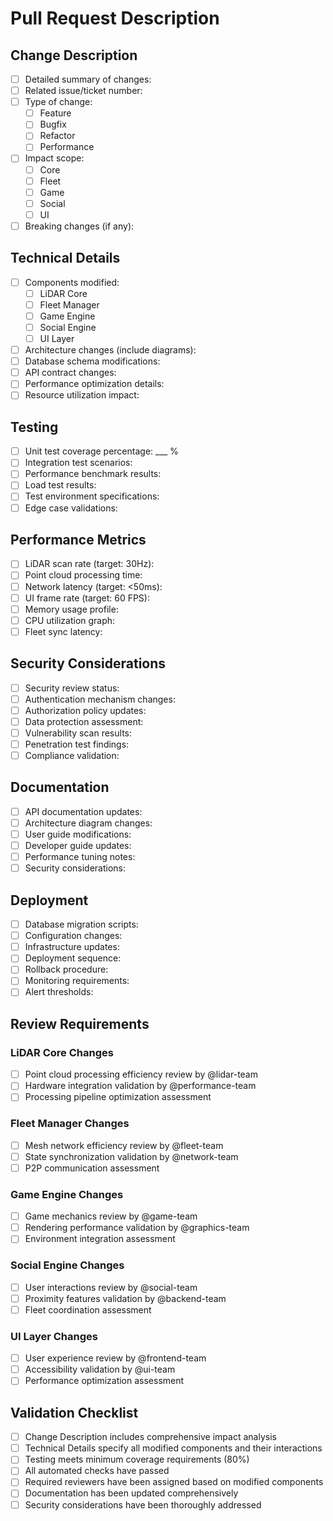 # Pull Request Description

## Change Description
- [ ] Detailed summary of changes:
- [ ] Related issue/ticket number:
- [ ] Type of change:
  - [ ] Feature
  - [ ] Bugfix
  - [ ] Refactor
  - [ ] Performance
- [ ] Impact scope:
  - [ ] Core
  - [ ] Fleet
  - [ ] Game
  - [ ] Social
  - [ ] UI
- [ ] Breaking changes (if any):

## Technical Details
- [ ] Components modified:
  - [ ] LiDAR Core
  - [ ] Fleet Manager
  - [ ] Game Engine
  - [ ] Social Engine
  - [ ] UI Layer
- [ ] Architecture changes (include diagrams):
- [ ] Database schema modifications:
- [ ] API contract changes:
- [ ] Performance optimization details:
- [ ] Resource utilization impact:

## Testing
- [ ] Unit test coverage percentage: ___ %
- [ ] Integration test scenarios:
- [ ] Performance benchmark results:
- [ ] Load test results:
- [ ] Test environment specifications:
- [ ] Edge case validations:

## Performance Metrics
- [ ] LiDAR scan rate (target: 30Hz):
- [ ] Point cloud processing time:
- [ ] Network latency (target: <50ms):
- [ ] UI frame rate (target: 60 FPS):
- [ ] Memory usage profile:
- [ ] CPU utilization graph:
- [ ] Fleet sync latency:

## Security Considerations
- [ ] Security review status:
- [ ] Authentication mechanism changes:
- [ ] Authorization policy updates:
- [ ] Data protection assessment:
- [ ] Vulnerability scan results:
- [ ] Penetration test findings:
- [ ] Compliance validation:

## Documentation
- [ ] API documentation updates:
- [ ] Architecture diagram changes:
- [ ] User guide modifications:
- [ ] Developer guide updates:
- [ ] Performance tuning notes:
- [ ] Security considerations:

## Deployment
- [ ] Database migration scripts:
- [ ] Configuration changes:
- [ ] Infrastructure updates:
- [ ] Deployment sequence:
- [ ] Rollback procedure:
- [ ] Monitoring requirements:
- [ ] Alert thresholds:

## Review Requirements

### LiDAR Core Changes
- [ ] Point cloud processing efficiency review by @lidar-team
- [ ] Hardware integration validation by @performance-team
- [ ] Processing pipeline optimization assessment

### Fleet Manager Changes
- [ ] Mesh network efficiency review by @fleet-team
- [ ] State synchronization validation by @network-team
- [ ] P2P communication assessment

### Game Engine Changes
- [ ] Game mechanics review by @game-team
- [ ] Rendering performance validation by @graphics-team
- [ ] Environment integration assessment

### Social Engine Changes
- [ ] User interactions review by @social-team
- [ ] Proximity features validation by @backend-team
- [ ] Fleet coordination assessment

### UI Layer Changes
- [ ] User experience review by @frontend-team
- [ ] Accessibility validation by @ui-team
- [ ] Performance optimization assessment

## Validation Checklist
- [ ] Change Description includes comprehensive impact analysis
- [ ] Technical Details specify all modified components and their interactions
- [ ] Testing meets minimum coverage requirements (80%)
- [ ] All automated checks have passed
- [ ] Required reviewers have been assigned based on modified components
- [ ] Documentation has been updated comprehensively
- [ ] Security considerations have been thoroughly addressed